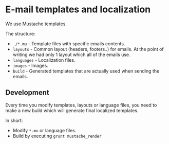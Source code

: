 # E-mail templates and localization

We use Mustache templates.

The structure:

* `./*.mu` - Template files with specific emails contents.
* `layouts` - Common layout (headers, footers..) for emails. At the point of writing we had only 1 layout which all of the emails use.
* `languages` - Localization files.
* `images` - Images.
* `build` - Generated templates that are actually used when sending the emails.


## Development

Every time you modify templates, layouts or language files, you need to make a new build which will generate final localized templates.

In short:

* Modify `*.mu` or language files.
* Build by executing `grunt mustache_render`
